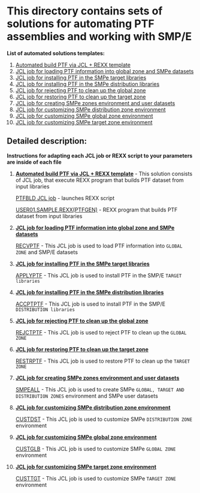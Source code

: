 # This directory contains sets of solutions for automating PTF assemblies and working with SMP/E

**List of automated solutions templates:**
1. [Automated build PTF via JCL + REXX template](https://github.com/IBA-mainframe-dev/Global-Repository-for-Mainframe-Developers/wiki/Automated-build-PTF-via-JCL---REXX-template)
2. [JCL job for loading PTF information into global zone and SMPe datasets](https://github.com/IBA-mainframe-dev/Global-Repository-for-Mainframe-Developers/wiki/JCL-job-for-loading-PTF-information-into-global-zone-and-SMPe-datasets)
3. [JCL job for installing PTF in the SMPe target libraries](https://github.com/IBA-mainframe-dev/Global-Repository-for-Mainframe-Developers/wiki/JCL-job-for-installing-PTF-in-the-SMPe-target-libraries)
4. [JCL job for installing PTF in the SMPe distribution libraries](https://github.com/IBA-mainframe-dev/Global-Repository-for-Mainframe-Developers/wiki/JCL-job-for-installing-PTF-in-the-SMPe-distribution-libraries)
5. [JCL job for rejecting PTF to clean up the global zone](https://github.com/IBA-mainframe-dev/Global-Repository-for-Mainframe-Developers/wiki/JCL-job-for-rejecting-PTF-to-clean-up-the-global-zone)
6. [JCL job for restoring PTF to clean up the target zone](https://github.com/IBA-mainframe-dev/Global-Repository-for-Mainframe-Developers/wiki/JCL-job-for-restoring-PTF-to-clean-up-the-target-zone)
7. [JCL job for creating SMPe zones environment and user datasets](https://github.com/IBA-mainframe-dev/Global-Repository-for-Mainframe-Developers/wiki/JCL-job-for-creating-SMPe-zones-environment-and-user-datasets)
8. [JCL job for customizing SMPe distribution zone environment](https://github.com/IBA-mainframe-dev/Global-Repository-for-Mainframe-Developers/wiki/JCL-job-for-customizing-SMPe-distribution-zone-environment)
9. [JCL job for customizing SMPe global zone environment](https://github.com/IBA-mainframe-dev/Global-Repository-for-Mainframe-Developers/wiki/JCL-job-for-customizing-SMPe-global-zone-environment)
10. [JCL job for customizing SMPe target zone environment](https://github.com/IBA-mainframe-dev/Global-Repository-for-Mainframe-Developers/wiki/JCL-job-for-customizing-SMPe-target-zone-environment)
 
## Detailed description:

**Instructions for adapting each JCL job or REXX script to your parameters are inside of each file**
1. [**Automated build PTF via JCL + REXX template**](https://github.com/IBA-mainframe-dev/Global-Repository-for-Mainframe-Developers/wiki/Automated-build-PTF-via-JCL---REXX-template) - This solution consists of JCL job, that execute REXX program that builds PTF dataset from input libraries

     [PTFBLD JCL job](https://github.com/IBA-mainframe-dev/Global-Repository-for-Mainframe-Developers/blob/master/zOS%20System%20operating/SMPe/Automated%20build%20PTF%20via%20JCL%20%2B%20REXX%20template/PTFBLD) - launches REXX script

     [USER01.SAMPLE.REXX(PTFGEN)](https://github.com/IBA-mainframe-dev/Global-Repository-for-Mainframe-Developers/blob/master/zOS%20System%20operating/SMPe/Automated%20build%20PTF%20via%20JCL%20%2B%20REXX%20template/USER01.SAMPLE.REXX/PTFGEN) - REXX program that builds PTF dataset from input libraries

2. [**JCL job for loading PTF information into global zone and SMPe datasets**](https://github.com/IBA-mainframe-dev/Global-Repository-for-Mainframe-Developers/wiki/JCL-job-for-loading-PTF-information-into-global-zone-and-SMPe-datasets)

     [RECVPTF](https://github.com/IBA-mainframe-dev/Global-Repository-for-Mainframe-Developers/blob/master/zOS%20System%20operating/SMPe/JCL%20job%20for%20loading%20PTF%20information%20into%20global%20zone%20and%20SMPe%20datasets/RECVPTF) - This JCL job is used to load PTF information into `GLOBAL ZONE` and SMP/E datasets

3. [**JCL job for installing PTF in the SMPe target libraries**](https://github.com/IBA-mainframe-dev/Global-Repository-for-Mainframe-Developers/wiki/JCL-job-for-installing-PTF-in-the-SMPe-target-libraries)

     [APPLYPTF](https://github.com/IBA-mainframe-dev/Global-Repository-for-Mainframe-Developers/blob/master/zOS%20System%20operating/SMPe/JCL%20job%20for%20installing%20PTF%20in%20the%20SMPe%20target%20libraries/APPLYPTF) - This JCL job is used to install PTF in the SMP/E `TARGET libraries`

4. [**JCL job for installing PTF in the SMPe distribution libraries**](https://github.com/IBA-mainframe-dev/Global-Repository-for-Mainframe-Developers/wiki/JCL-job-for-installing-PTF-in-the-SMPe-distribution-libraries)

     [ACCPTPTF](https://github.com/IBA-mainframe-dev/Global-Repository-for-Mainframe-Developers/blob/master/zOS%20System%20operating/SMPe/JCL%20job%20for%20installing%20PTF%20in%20the%20SMPe%20distribution%20libraries/ACCPTPTF) - This JCL job is used to install PTF in the SMP/E `DISTRIBUTION libraries`

5. [**JCL job for rejecting PTF to clean up the global zone**](https://github.com/IBA-mainframe-dev/Global-Repository-for-Mainframe-Developers/wiki/JCL-job-for-rejecting-PTF-to-clean-up-the-global-zone)

     [REJCTPTF](https://github.com/IBA-mainframe-dev/Global-Repository-for-Mainframe-Developers/blob/master/zOS%20System%20operating/SMPe/JCL%20job%20for%20rejecting%20PTF%20to%20clean%20up%20the%20global%20zone/REJCTPTF) - This JCL job is used to reject PTF to clean up the `GLOBAL ZONE`
     
6. [**JCL job for restoring PTF to clean up the target zone**](https://github.com/IBA-mainframe-dev/Global-Repository-for-Mainframe-Developers/wiki/JCL-job-for-restoring-PTF-to-clean-up-the-target-zone)

     [RESTRPTF](https://github.com/IBA-mainframe-dev/Global-Repository-for-Mainframe-Developers/blob/master/zOS%20System%20operating/SMPe/JCL%20job%20for%20restoring%20PTF%20to%20clean%20up%20the%20target%20zone/RESTRPTF) - This JCL job is used to restore PTF to clean up the `TARGET ZONE`

7. [**JCL job for creating SMPe zones environment and user datasets**](https://github.com/IBA-mainframe-dev/Global-Repository-for-Mainframe-Developers/wiki/JCL-job-for-creating-SMPe-zones-environment-and-user-datasets)

     [SMPEALL](https://github.com/IBA-mainframe-dev/Global-Repository-for-Mainframe-Developers/blob/master/zOS%20System%20operating/SMPe/JCL%20job%20for%20creating%20SMPe%20zones%20environment%20and%20user%20datasets/SMPEALL) - This JCL job is used to create SMPe `GLOBAL, TARGET AND DISTRIBUTION ZONES` environment and SMPe user datasets

8. [**JCL job for customizing SMPe distribution zone environment**](https://github.com/IBA-mainframe-dev/Global-Repository-for-Mainframe-Developers/wiki/JCL-job-for-customizing-SMPe-distribution-zone-environment)

     [CUSTDST](https://github.com/IBA-mainframe-dev/Global-Repository-for-Mainframe-Developers/blob/master/zOS%20System%20operating/SMPe/JCL%20job%20for%20customizing%20SMPe%20distribution%20zone%20environment/CUSTDST) - This JCL job is used to customize SMPe `DISTRIBUTION ZONE` environment 
 
9. [**JCL job for customizing SMPe global zone environment**](https://github.com/IBA-mainframe-dev/Global-Repository-for-Mainframe-Developers/wiki/JCL-job-for-customizing-SMPe-global-zone-environment)

     [CUSTGLB](https://github.com/IBA-mainframe-dev/Global-Repository-for-Mainframe-Developers/blob/master/zOS%20System%20operating/SMPe/JCL%20job%20for%20customizing%20SMPe%20global%20zone%20environment/CUSTGLB) - This JCL job is used to customize SMPe `GLOBAL ZONE` environment

10. [**JCL job for customizing SMPe target zone environment**](https://github.com/IBA-mainframe-dev/Global-Repository-for-Mainframe-Developers/wiki/JCL-job-for-customizing-SMPe-target-zone-environment)

     [CUSTTGT](https://github.com/IBA-mainframe-dev/Global-Repository-for-Mainframe-Developers/blob/master/zOS%20System%20operating/SMPe/JCL%20job%20for%20customizing%20SMPe%20target%20zone%20environment/CUSTTGT) - This JCL job is used to customize SMPe `TARGET ZONE` environment
